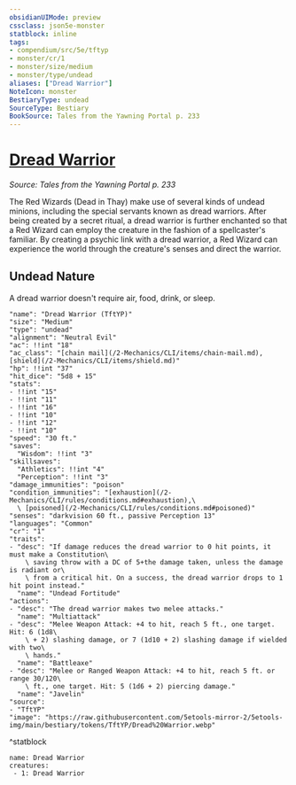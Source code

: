 ```yaml
---
obsidianUIMode: preview
cssclass: json5e-monster
statblock: inline
tags:
- compendium/src/5e/tftyp
- monster/cr/1
- monster/size/medium
- monster/type/undead
aliases: ["Dread Warrior"]
NoteIcon: monster
BestiaryType: undead
SourceType: Bestiary
BookSource: Tales from the Yawning Portal p. 233
---
```

# [Dread Warrior](2-Mechanics/CLI/bestiary/undead/dread-warrior-tftyp.md)
*Source: Tales from the Yawning Portal p. 233*  

The Red Wizards (Dead in Thay) make use of several kinds of undead minions, including the special servants known as dread warriors. After being created by a secret ritual, a dread warrior is further enchanted so that a Red Wizard can employ the creature in the fashion of a spellcaster's familiar. By creating a psychic link with a dread warrior, a Red Wizard can experience the world through the creature's senses and direct the warrior.

## Undead Nature

A dread warrior doesn't require air, food, drink, or sleep.

```statblock
"name": "Dread Warrior (TftYP)"
"size": "Medium"
"type": "undead"
"alignment": "Neutral Evil"
"ac": !!int "18"
"ac_class": "[chain mail](/2-Mechanics/CLI/items/chain-mail.md), [shield](/2-Mechanics/CLI/items/shield.md)"
"hp": !!int "37"
"hit_dice": "5d8 + 15"
"stats":
- !!int "15"
- !!int "11"
- !!int "16"
- !!int "10"
- !!int "12"
- !!int "10"
"speed": "30 ft."
"saves":
  "Wisdom": !!int "3"
"skillsaves":
  "Athletics": !!int "4"
  "Perception": !!int "3"
"damage_immunities": "poison"
"condition_immunities": "[exhaustion](/2-Mechanics/CLI/rules/conditions.md#exhaustion),\
  \ [poisoned](/2-Mechanics/CLI/rules/conditions.md#poisoned)"
"senses": "darkvision 60 ft., passive Perception 13"
"languages": "Common"
"cr": "1"
"traits":
- "desc": "If damage reduces the dread warrior to 0 hit points, it must make a Constitution\
    \ saving throw with a DC of 5+the damage taken, unless the damage is radiant or\
    \ from a critical hit. On a success, the dread warrior drops to 1 hit point instead."
  "name": "Undead Fortitude"
"actions":
- "desc": "The dread warrior makes two melee attacks."
  "name": "Multiattack"
- "desc": "Melee Weapon Attack: +4 to hit, reach 5 ft., one target. Hit: 6 (1d8\
    \ + 2) slashing damage, or 7 (1d10 + 2) slashing damage if wielded with two\
    \ hands."
  "name": "Battleaxe"
- "desc": "Melee or Ranged Weapon Attack: +4 to hit, reach 5 ft. or range 30/120\
    \ ft., one target. Hit: 5 (1d6 + 2) piercing damage."
  "name": "Javelin"
"source":
- "TftYP"
"image": "https://raw.githubusercontent.com/5etools-mirror-2/5etools-img/main/bestiary/tokens/TftYP/Dread%20Warrior.webp"
```
^statblock

```encounter-table
name: Dread Warrior
creatures:
 - 1: Dread Warrior
```